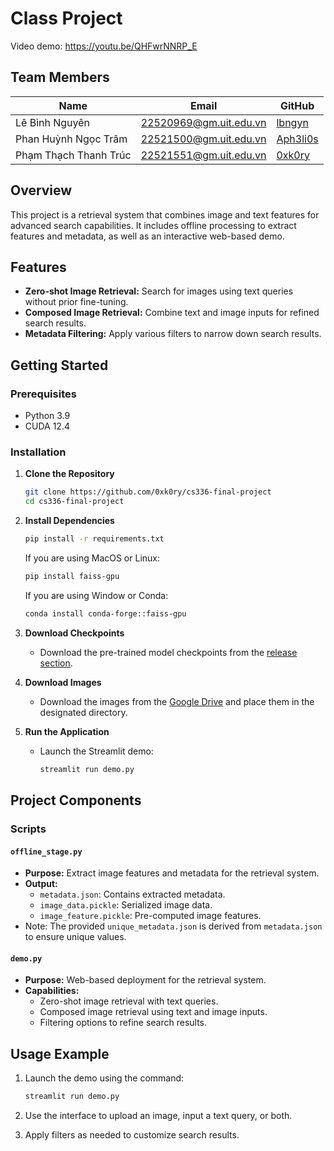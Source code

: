 # Class Project
Video demo: https://youtu.be/QHFwrNNRP_E

## Team Members
| Name                  | Email                  | GitHub                                  |
|-----------------------|------------------------|-----------------------------------------|
| Lê Bình Nguyên         | 22520969@gm.uit.edu.vn  | [lbngyn](https://github.com/lbngyn)     |
| Phan Huỳnh Ngọc Trâm   | 22521500@gm.uit.edu.vn  | [Aph3li0s](https://github.com/Aph3li0s) |
| Phạm Thạch Thanh Trúc  | 22521551@gm.uit.edu.vn  | [0xk0ry](https://github.com/0xk0ry)     |

## Overview
This project is a retrieval system that combines image and text features for advanced search capabilities. It includes offline processing to extract features and metadata, as well as an interactive web-based demo.

## Features
- **Zero-shot Image Retrieval:** Search for images using text queries without prior fine-tuning.
- **Composed Image Retrieval:** Combine text and image inputs for refined search results.
- **Metadata Filtering:** Apply various filters to narrow down search results.

## Getting Started
### Prerequisites
- Python 3.9
- CUDA 12.4

### Installation
1. **Clone the Repository**
   ```bash
   git clone https://github.com/0xk0ry/cs336-final-project
   cd cs336-final-project
   ```

2. **Install Dependencies**
   ```bash
   pip install -r requirements.txt
   ```

   If you are using MacOS or Linux:
   ```bash
   pip install faiss-gpu
   ```

   If you are using Window or Conda:
   ```bash
   conda install conda-forge::faiss-gpu
   ```

3. **Download Checkpoints**
   - Download the pre-trained model checkpoints from the [release section](https://github.com/0xk0ry/cs336-final-project/releases/tag/release).

4. **Download Images**
   - Download the images from the [Google Drive](https://drive.google.com/file/d/1RMZjMo3n7k67Plk41-nbKHCUpZib7cB0/view?usp=sharing) and place them in the designated directory.

5. **Run the Application**
   - Launch the Streamlit demo:
     ```bash
     streamlit run demo.py
     ```

## Project Components
### Scripts
#### `offline_stage.py`
- **Purpose:** Extract image features and metadata for the retrieval system.
- **Output:**
  - `metadata.json`: Contains extracted metadata.
  - `image_data.pickle`: Serialized image data.
  - `image_feature.pickle`: Pre-computed image features.
- Note: The provided `unique_metadata.json` is derived from `metadata.json` to ensure unique values.

#### `demo.py`
- **Purpose:** Web-based deployment for the retrieval system.
- **Capabilities:**
  - Zero-shot image retrieval with text queries.
  - Composed image retrieval using text and image inputs.
  - Filtering options to refine search results.

## Usage Example
1. Launch the demo using the command:
   ```bash
   streamlit run demo.py
   ```

2. Use the interface to upload an image, input a text query, or both.

3. Apply filters as needed to customize search results.
